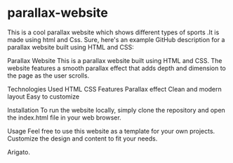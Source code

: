 # parallax-website
This is a cool parallax website which shows different types of sports .It is made using html and Css.
Sure, here's an example GitHub description for a parallax website built using HTML and CSS:

Parallax Website
This is a parallax website built using HTML and CSS. The website features a smooth parallax effect that adds depth and dimension to the page as the user scrolls.

Technologies Used
HTML
CSS
Features
Parallax effect
Clean and modern layout
Easy to customize

Installation
To run the website locally, simply clone the repository and open the index.html file in your web browser.

Usage
Feel free to use this website as a template for your own projects. Customize the design and content to fit your needs.

Arigato.
